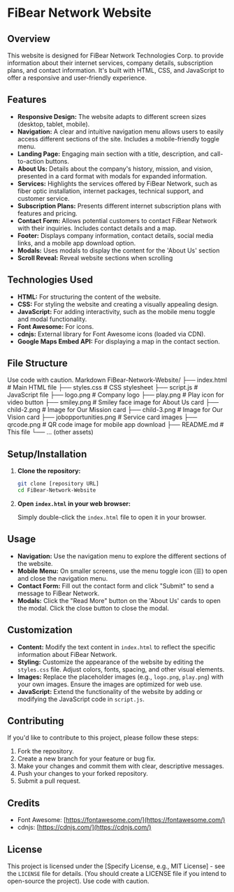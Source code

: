 # FiBear Network Website

## Overview

This website is designed for FiBear Network Technologies Corp. to provide information about their internet services, company details, subscription plans, and contact information.  It's built with HTML, CSS, and JavaScript to offer a responsive and user-friendly experience.

## Features

*   **Responsive Design:**  The website adapts to different screen sizes (desktop, tablet, mobile).
*   **Navigation:**  A clear and intuitive navigation menu allows users to easily access different sections of the site.  Includes a mobile-friendly toggle menu.
*   **Landing Page:**  Engaging main section with a title, description, and call-to-action buttons.
*   **About Us:**  Details about the company's history, mission, and vision, presented in a card format with modals for expanded information.
*   **Services:**  Highlights the services offered by FiBear Network, such as fiber optic installation, internet packages, technical support, and customer service.
*   **Subscription Plans:**  Presents different internet subscription plans with features and pricing.
*   **Contact Form:**  Allows potential customers to contact FiBear Network with their inquiries.  Includes contact details and a map.
*   **Footer:**  Displays company information, contact details, social media links, and a mobile app download option.
*   **Modals:** Uses modals to display the content for the 'About Us' section
*	**Scroll Reveal:** Reveal website sections when scrolling

## Technologies Used

*   **HTML:**  For structuring the content of the website.
*   **CSS:**  For styling the website and creating a visually appealing design.
*   **JavaScript:**  For adding interactivity, such as the mobile menu toggle and modal functionality.
*   **Font Awesome:** For icons.
*   **cdnjs:**  External library for Font Awesome icons (loaded via CDN).
*   **Google Maps Embed API:** For displaying a map in the contact section.

## File Structure
Use code with caution.
Markdown
FiBear-Network-Website/
├── index.html # Main HTML file
├── styles.css # CSS stylesheet
├── script.js # JavaScript file
├── logo.png # Company logo
├── play.png # Play icon for video button
├── smiley.png # Smiley face image for About Us card
├── child-2.png # Image for Our Mission card
├── child-3.png # Image for Our Vision card
├── jobopportunities.png # Service card images
├── qrcode.png # QR code image for mobile app download
├── README.md # This file
└── ... (other assets)

## Setup/Installation

1.  **Clone the repository:**

    ```bash
    git clone [repository URL]
    cd FiBear-Network-Website
    ```

2.  **Open `index.html` in your web browser:**

    Simply double-click the `index.html` file to open it in your browser.

## Usage

*   **Navigation:** Use the navigation menu to explore the different sections of the website.
*   **Mobile Menu:** On smaller screens, use the menu toggle icon (☰) to open and close the navigation menu.
*   **Contact Form:** Fill out the contact form and click "Submit" to send a message to FiBear Network.
*   **Modals:** Click the "Read More" button on the 'About Us' cards to open the modal. Click the close button to close the modal.

## Customization

*   **Content:**  Modify the text content in `index.html` to reflect the specific information about FiBear Network.
*   **Styling:**  Customize the appearance of the website by editing the `styles.css` file.  Adjust colors, fonts, spacing, and other visual elements.
*   **Images:**  Replace the placeholder images (e.g., `logo.png`, `play.png`) with your own images.  Ensure the images are optimized for web use.
*   **JavaScript:**  Extend the functionality of the website by adding or modifying the JavaScript code in `script.js`.

## Contributing

If you'd like to contribute to this project, please follow these steps:

1.  Fork the repository.
2.  Create a new branch for your feature or bug fix.
3.  Make your changes and commit them with clear, descriptive messages.
4.  Push your changes to your forked repository.
5.  Submit a pull request.

## Credits

*   Font Awesome: [https://fontawesome.com/](https://fontawesome.com/)
*   cdnjs: [https://cdnjs.com/](https://cdnjs.com/)

## License

This project is licensed under the [Specify License, e.g., MIT License] - see the `LICENSE` file for details.  (You should create a LICENSE file if you intend to open-source the project).
Use code with caution.
